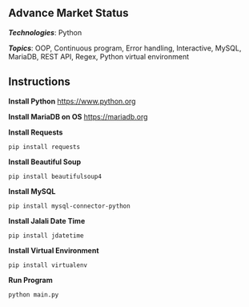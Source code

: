 ## Advance Market Status

***Technologies***: Python

***Topics***: OOP, Continuous program, Error handling, Interactive, MySQL, MariaDB, REST API, Regex, Python virtual environment 

## Instructions
**Install Python**
https://www.python.org

**Install MariaDB on OS**
https://mariadb.org

**Install Requests**

    pip install requests

**Install Beautiful Soup**

    pip install beautifulsoup4

**Install MySQL**

    pip install mysql-connector-python

**Install Jalali Date Time**

    pip install jdatetime

**Install Virtual Environment**

    pip install virtualenv

**Run Program**

    python main.py
